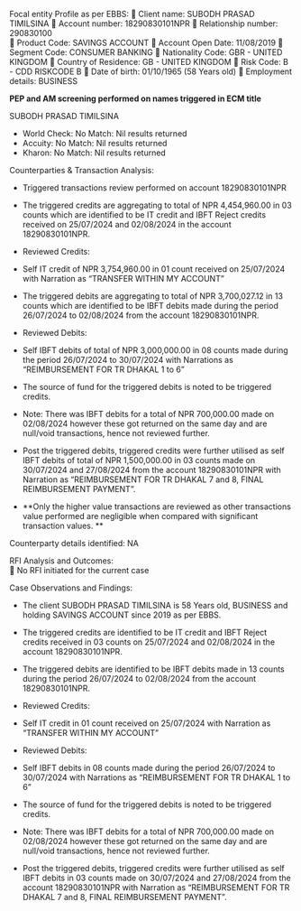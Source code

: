 Focal entity Profile as per EBBS:
	Client name: SUBODH PRASAD TIMILSINA
	Account number: 18290830101NPR
	Relationship number: 290830100	
	Product Code: SAVINGS ACCOUNT
	Account Open Date: 11/08/2019
	Segment Code:  CONSUMER BANKING
	Nationality Code: GBR - UNITED KINGDOM
	Country of Residence: GB - UNITED KINGDOM
	Risk Code: B - CDD RISKCODE B
	Date of birth: 01/10/1965 (58 Years old)
	Employment details: BUSINESS


**PEP and AM screening performed on names triggered in ECM title**

SUBODH PRASAD TIMILSINA
-	World Check: No Match: Nil results returned
-	Accuity: No Match: Nil results returned
-	Kharon: No Match: Nil results returned

Counterparties & Transaction Analysis: 
-	Triggered transactions review performed on account 18290830101NPR

-	The triggered credits are aggregating to total of NPR 4,454,960.00 in 03 counts which are identified to be IT credit and IBFT Reject credits received on 25/07/2024 and 02/08/2024 in the account 18290830101NPR.

-	Reviewed Credits:

-	Self IT credit of NPR 3,754,960.00 in 01 count received on 25/07/2024 with Narration as “TRANSFER WITHIN MY ACCOUNT”

-	The triggered debits are aggregating to total of NPR 3,700,027.12 in 13 counts which are identified to be IBFT debits made during the period 26/07/2024 to 02/08/2024 from the account 18290830101NPR.

-	Reviewed Debits:

-	Self IBFT debits of total of NPR 3,000,000.00 in 08 counts made during the period 26/07/2024 to 30/07/2024 with Narrations as “REIMBURSEMENT FOR TR DHAKAL 1 to 6”

-	The source of fund for the triggered debits is noted to be triggered credits.

-	Note: There was IBFT debits for a total of NPR 700,000.00 made on 02/08/2024 however these got returned on the same day and are null/void transactions, hence not reviewed further.

-	Post the triggered debits, triggered credits were further utilised as self IBFT debits of total of NPR 1,500,000.00 in 03 counts made on 30/07/2024 and 27/08/2024 from the account 18290830101NPR with Narration as “REIMBURSEMENT FOR TR DHAKAL 7 and 8, FINAL REIMBURSEMENT PAYMENT”.

-	**Only the higher value transactions are reviewed as other transactions value performed are negligible when compared with significant transaction values. **


Counterparty details identified: NA

RFI Analysis and Outcomes:  
	No RFI initiated for the current case

Case Observations and Findings:
-	The client SUBODH PRASAD TIMILSINA is 58 Years old, BUSINESS and holding SAVINGS ACCOUNT since 2019 as per EBBS.

-	The triggered credits are identified to be IT credit and IBFT Reject credits received in 03 counts on 25/07/2024 and 02/08/2024 in the account 18290830101NPR.

-	The triggered debits are identified to be IBFT debits made in 13 counts during the period 26/07/2024 to 02/08/2024 from the account 18290830101NPR.

-	Reviewed Credits:

-	Self IT credit in 01 count received on 25/07/2024 with Narration as “TRANSFER WITHIN MY ACCOUNT”

-	Reviewed Debits:

-	Self IBFT debits in 08 counts made during the period 26/07/2024 to 30/07/2024 with Narrations as “REIMBURSEMENT FOR TR DHAKAL 1 to 6”

-	The source of fund for the triggered debits is noted to be triggered credits.

-	Note: There was IBFT debits for a total of NPR 700,000.00 made on 02/08/2024 however these got returned on the same day and are null/void transactions, hence not reviewed further.

-	Post the triggered debits, triggered credits were further utilised as self IBFT debits in 03 counts made on 30/07/2024 and 27/08/2024 from the account 18290830101NPR with Narration as “REIMBURSEMENT FOR TR DHAKAL 7 and 8, FINAL REIMBURSEMENT PAYMENT”.

